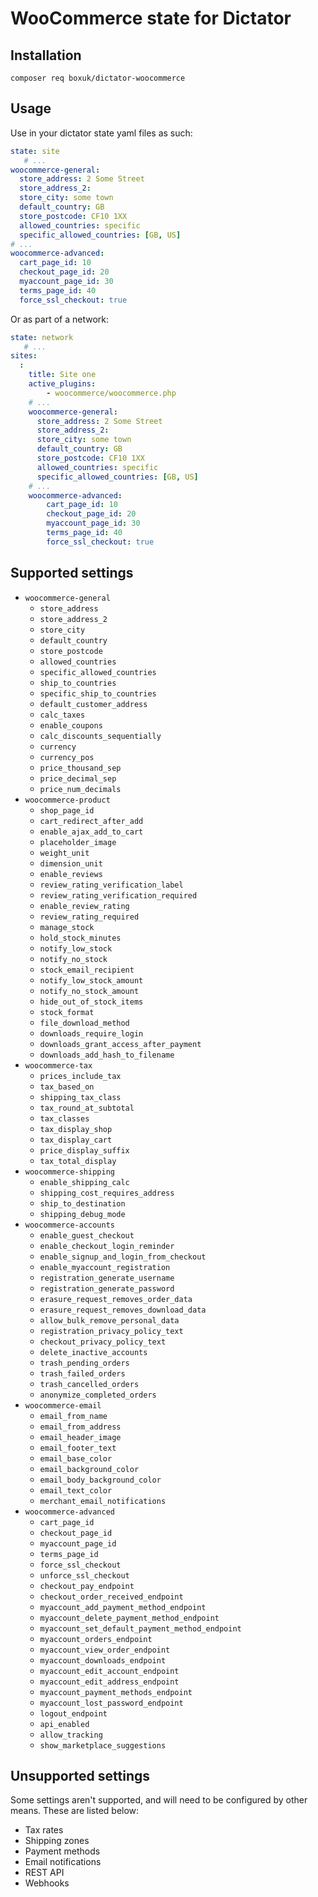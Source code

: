 # WooCommerce state for Dictator

## Installation

`composer req boxuk/dictator-woocommerce`

## Usage

Use in your dictator state yaml files as such:

```yaml
state: site
   # ...
woocommerce-general:
  store_address: 2 Some Street
  store_address_2:
  store_city: some town
  default_country: GB
  store_postcode: CF10 1XX
  allowed_countries: specific
  specific_allowed_countries: [GB, US]
# ...
woocommerce-advanced:
  cart_page_id: 10
  checkout_page_id: 20
  myaccount_page_id: 30
  terms_page_id: 40
  force_ssl_checkout: true
```

Or as part of a network:

```yaml
state: network
   # ...
sites:
  :
    title: Site one
    active_plugins:
        - woocommerce/woocommerce.php    
    # ...
    woocommerce-general:
      store_address: 2 Some Street
      store_address_2:
      store_city: some town
      default_country: GB
      store_postcode: CF10 1XX
      allowed_countries: specific
      specific_allowed_countries: [GB, US]
    # ...
    woocommerce-advanced:
        cart_page_id: 10
        checkout_page_id: 20
        myaccount_page_id: 30
        terms_page_id: 40
        force_ssl_checkout: true
```

## Supported settings

* `woocommerce-general`
    * `store_address`
    * `store_address_2`
    * `store_city`
    * `default_country`
    * `store_postcode`
    * `allowed_countries`
    * `specific_allowed_countries`
    * `ship_to_countries`
    * `specific_ship_to_countries`
    * `default_customer_address`
    * `calc_taxes`
    * `enable_coupons`
    * `calc_discounts_sequentially`
    * `currency`
    * `currency_pos`
    * `price_thousand_sep`
    * `price_decimal_sep`
    * `price_num_decimals`
* `woocommerce-product`
    * `shop_page_id`
    * `cart_redirect_after_add`
    * `enable_ajax_add_to_cart`
    * `placeholder_image`
    * `weight_unit`
    * `dimension_unit`
    * `enable_reviews`
    * `review_rating_verification_label`
    * `review_rating_verification_required`
    * `enable_review_rating`
    * `review_rating_required`
    * `manage_stock`
    * `hold_stock_minutes`
    * `notify_low_stock`
    * `notify_no_stock`
    * `stock_email_recipient`
    * `notify_low_stock_amount`
    * `notify_no_stock_amount`
    * `hide_out_of_stock_items`
    * `stock_format`
    * `file_download_method`
    * `downloads_require_login`
    * `downloads_grant_access_after_payment`
    * `downloads_add_hash_to_filename`
* `woocommerce-tax`
    * `prices_include_tax`
    * `tax_based_on`
    * `shipping_tax_class`
    * `tax_round_at_subtotal`
    * `tax_classes`
    * `tax_display_shop`
    * `tax_display_cart`
    * `price_display_suffix`
    * `tax_total_display`
* `woocommerce-shipping`
    * `enable_shipping_calc`
    * `shipping_cost_requires_address`
    * `ship_to_destination`
    * `shipping_debug_mode`
* `woocommerce-accounts`
    * `enable_guest_checkout`
    * `enable_checkout_login_reminder`
    * `enable_signup_and_login_from_checkout`
    * `enable_myaccount_registration`
    * `registration_generate_username`
    * `registration_generate_password`
    * `erasure_request_removes_order_data`
    * `erasure_request_removes_download_data`
    * `allow_bulk_remove_personal_data`
    * `registration_privacy_policy_text`
    * `checkout_privacy_policy_text`
    * `delete_inactive_accounts`
    * `trash_pending_orders`
    * `trash_failed_orders`
    * `trash_cancelled_orders`
    * `anonymize_completed_orders`
* `woocommerce-email`
    * `email_from_name`
    * `email_from_address`
    * `email_header_image`
    * `email_footer_text`
    * `email_base_color`
    * `email_background_color`
    * `email_body_background_color`
    * `email_text_color`
    * `merchant_email_notifications`
* `woocommerce-advanced`
    * `cart_page_id`
    * `checkout_page_id`
    * `myaccount_page_id`
    * `terms_page_id`
    * `force_ssl_checkout`
    * `unforce_ssl_checkout`
    * `checkout_pay_endpoint`
    * `checkout_order_received_endpoint`
    * `myaccount_add_payment_method_endpoint`
    * `myaccount_delete_payment_method_endpoint`
    * `myaccount_set_default_payment_method_endpoint`
    * `myaccount_orders_endpoint`
    * `myaccount_view_order_endpoint`
    * `myaccount_downloads_endpoint`
    * `myaccount_edit_account_endpoint`
    * `myaccount_edit_address_endpoint`
    * `myaccount_payment_methods_endpoint`
    * `myaccount_lost_password_endpoint`
    * `logout_endpoint`
    * `api_enabled`
    * `allow_tracking`
    * `show_marketplace_suggestions`

## Unsupported settings

Some settings aren't supported, and will need to be configured by other means. These are listed below:

* Tax rates
* Shipping zones
* Payment methods
* Email notifications
* REST API
* Webhooks
